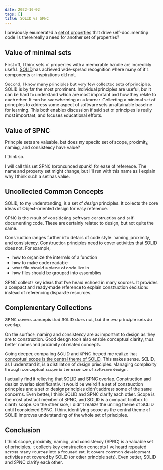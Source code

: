```yaml
---
date: 2022-10-02
tags: []
title: SOLID vs SPNC
---
```


I previously enumerated a [set of properties](../draft/2022-09-25-Properties-of-self-documenting-code.md) that drive self-documenting code.
Is there really a need for another set of properties?
<!--more-->

## Value of minimal sets

First off, I think sets of properties with a memorable handle are incredibly useful.
[SOLID](https://en.wikipedia.org/wiki/SOLID) has achieved wide-spread recognition where many of it's components or inspirations did not.

Second, I know many principles but very few collected sets of principles. SOLID is by far the most prominent. Individual principles are useful, but it can be hard to understand which are most important and how they relate to each other. It can be overwhelming as a learner. Collecting a minimal set of principles to address some aspect of software sets an attainable baseline for learning. This both enables discussion if said set of principles is really most important, and focuses educational efforts.

<!-- There are some really good books on construction, but a book is too long when you're trying to advise someone in the flow of work. I think we can do better for an outline of construction knowledge then a whole book. It will likely still take one or more books to understand the variety and nuance of construction decisions but we can set the road map with a shorter list and provide a tool for remembering and organizing construction concepts -->

## Value of SPNC

Principle sets are valuable, but does my specifc set of scope, proximity, naming, and consistency have value?

I think so.

I will call this set SPNC (pronounced spunk) for ease of reference. The name and property set might change, but I'll run with this name as I explain why I think such a set has value.

## Uncollected Common Concepts

SOLID, to my understanding, is a set of *design* principles. It collects the core ideas of Object-oriented design for easy reference.

SPNC is the result of considering software construction and self-documenting code. These are certainly related to design, but not quite the same. 

Construction ranges further into details of code style: naming, proximity, and consistency. Construction principles need to cover activities that SOLID does not. For example,
- how to organize the internals of a function
- how to make code readable
- what file should a piece of code live in
- how files should be grouped into assemblies

SPNC collects key ideas that I've heard echoed in many sources. It provides a compact and ready-made reference to explain construction decisions instead of referencing disparate resources.

## Complementary Collections

SPNC covers concepts that SOLID does not, but the two principle sets do overlap.

On the surface, naming and consistency are as important to design as they are to construction. Good design tools also enable conceptual clarity, thus better names and proximity of related concepts.

Going deeper, comparing SOLID and SPNC helped me realize that [conceptual scope is the central theme of SOLID](../draft/2022-10-02-SOLID-is-about-scope.md). This makes sense. SOLID, as I understand it, is a distillation of design principles. Managing complexity through conceptual scope is the essence of software design.

I actually find it relieving that SOLID and SPNC overlap. Construction and design overlap significantly. It would be weird if a set of construction principles and a set of design principles didn't address some of the same concerns. Even better, I think SOLID and SPNC clarify each other. Scope is the most abstract member of SPNC, and SOLID is a compact toolbox to clarify scope. On the other side, I didn't realize the uniting theme of SOLID until I considered SPNC. I think identifying scope as the central theme of SOLID improves understanding of the whole set of principles.


## Conclusion

I think scope, proximity, naming, and consistency (SPNC) is a valuable set of principles.
It collects key construction concepts I've heard repeated across many sources into a focused set. It covers common development activities not covered by SOLID (or other principle sets). Even better, SOLID and SPNC clarify each other.